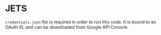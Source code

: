 JETS
====

`credentials.json` file is required in order to run this code. It is bound to an OAuth ID, and can be downloaded from Google API Console.